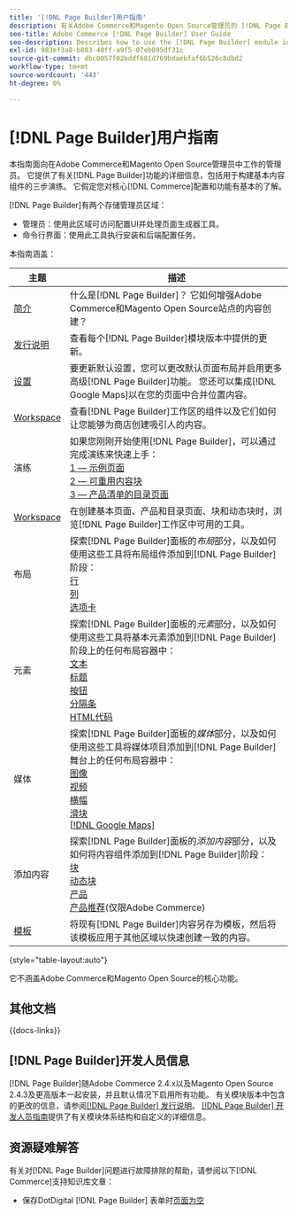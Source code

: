 ```yaml
---
title: '[!DNL Page Builder]用户指南'
description: 有关Adobe Commerce和Magento Open Source管理员的 [!DNL Page Builder] 的全面信息。
seo-title: Adobe Commerce [!DNL Page Builder] User Guide
seo-description: Describes how to use the [!DNL Page Builder] module in Adobe Commerce or Magento Open Source.
exl-id: 983ef3a8-b803-40ff-a9f5-07eb895df31c
source-git-commit: dbc0057f02bddf681d769bdaebfaf6b526c8dbd2
workflow-type: tm+mt
source-wordcount: '443'
ht-degree: 0%

---
```


# [!DNL Page Builder]用户指南

本指南面向在Adobe Commerce和Magento Open Source管理员中工作的管理员。 它提供了有关[!DNL Page Builder]功能的详细信息，包括用于构建基本内容组件的三步演练。 它假定您对核心[!DNL Commerce]配置和功能有基本的了解。

[!DNL Page Builder]有两个存储管理员区域：

- 管理员：使用此区域可访问配置UI并处理页面生成器工具。
- 命令行界面：使用此工具执行安装和后端配置任务。

本指南涵盖：

| 主题 | 描述 |
| ------- | ----------- |
| [简介](introduction.md) | 什么是[!DNL Page Builder]？ 它如何增强Adobe Commerce和Magento Open Source站点的内容创建？ |
| [发行说明](release-notes.md) | 查看每个[!DNL Page Builder]模块版本中提供的更新。 |
| [设置](setup.md) | 要更新默认设置，您可以更改默认页面布局并启用更多高级[!DNL Page Builder]功能。 您还可以集成[!DNL Google Maps]以在您的页面中合并位置内容。 |
| [Workspace](workspace.md) | 查看[!DNL Page Builder]工作区的组件以及它们如何让您能够为商店创建吸引人的内容。 |
| 演练 | 如果您刚刚开始使用[!DNL Page Builder]，可以通过完成演练来快速上手：<br>[1 — 示例页面](1-simple-page.md)<br>[2 — 可重用内容块](2-blocks.md)<br>[3 — 产品清单的目录页面](3-catalog-content.md) |
| [Workspace](workspace.md) | 在创建基本页面、产品和目录页面、块和动态块时，浏览[!DNL Page Builder]工作区中可用的工具。 |
| 布局 | 探索[!DNL Page Builder]面板的&#x200B;_布局_&#x200B;部分，以及如何使用这些工具将布局组件添加到[!DNL Page Builder]阶段： <br>[行](row.md)<br>[列](column.md)<br>[选项卡](tabs.md) |
| 元素 | 探索[!DNL Page Builder]面板的&#x200B;_元素_&#x200B;部分，以及如何使用这些工具将基本元素添加到[!DNL Page Builder]阶段上的任何布局容器中： <br>[文本](text.md)<br>[标题](heading.md)<br>[按钮](buttons.md)<br>[分隔条](divider.md)<br>[HTML代码](html-code.md) |
| 媒体 | 探索[!DNL Page Builder]面板的&#x200B;_媒体_&#x200B;部分，以及如何使用这些工具将媒体项目添加到[!DNL Page Builder]舞台上的任何布局容器中： <br>[图像](image.md)<br>[视频](video.md)<br>[横幅](banner.md)<br>[滑块](slider.md)<br>[[!DNL Google Maps]](map.md) |
| 添加内容 | 探索[!DNL Page Builder]面板的&#x200B;_添加内容_&#x200B;部分，以及如何将内容组件添加到[!DNL Page Builder]阶段： <br>[块](block.md)<br>[动态块](dynamic-block.md)<br>[产品](products.md)<br>[产品推荐](recommendations.md)(仅限Adobe Commerce) |
| [模板](templates.md) | 将现有[!DNL Page Builder]内容另存为模板，然后将该模板应用于其他区域以快速创建一致的内容。 |

{style="table-layout:auto"}

它不涵盖Adobe Commerce和Magento Open Source的核心功能。

## 其他文档

{{docs-links}}

## [!DNL Page Builder]开发人员信息

[!DNL Page Builder]随Adobe Commerce 2.4.x以及Magento Open Source 2.4.3及更高版本一起安装，并且默认情况下启用所有功能。 有关模块版本中包含的更改的信息，请参阅[[!DNL Page Builder] 发行说明](release-notes.md)。 [[!DNL Page Builder] 开发人员指南](https://developer.adobe.com/commerce/frontend-core/page-builder/)提供了有关模块体系结构和自定义的详细信息。

## 资源疑难解答

有关对[!DNL Page Builder]问题进行故障排除的帮助，请参阅以下[!DNL Commerce]支持知识库文章：

- 保存DotDigital [!DNL Page Builder] 表单时[页面为空](https://experienceleague.adobe.com/docs/commerce-knowledge-base/kb/troubleshooting/miscellaneous/magento-2.4.1-empty-page-when-dotdigital-page-builder-form-saved.html)
